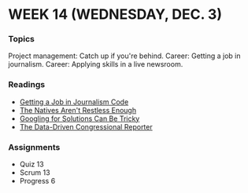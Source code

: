 # WEEK 14 (WEDNESDAY, DEC. 3)

### Topics
Project management: Catch up if you're behind.
Career: Getting a job in journalism.
Career: Applying skills in a live newsroom.

### Readings
* [Getting a Job in Journalism Code](https://source.opennews.org/en-US/articles/getting-job-journalism-code/)
* [The Natives Aren't Restless Enough](http://thescoop.org/archives/2013/10/01/the-natives-arent-restless-enough/)
* [Googling for Solutions Can Be Tricky](http://knightlab.northwestern.edu/2014/03/13/googling-for-code-solutions-can-be-tricky-heres-how-to-get-started/)
* [The Data-Driven Congressional Reporter](http://thescoop.org/archives/2012/12/26/the-data-driven-congressional-reporter/)

### Assignments
* Quiz 13
* Scrum 13
* Progress 6

